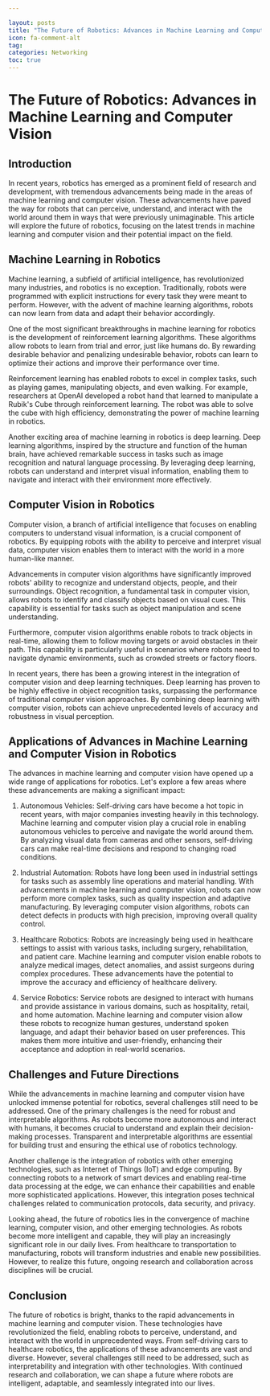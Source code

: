 ```yaml
---

layout: posts
title: "The Future of Robotics: Advances in Machine Learning and Computer Vision"
icon: fa-comment-alt
tag:      
categories: Networking
toc: true
---
```




# The Future of Robotics: Advances in Machine Learning and Computer Vision

## Introduction

In recent years, robotics has emerged as a prominent field of research and development, with tremendous advancements being made in the areas of machine learning and computer vision. These advancements have paved the way for robots that can perceive, understand, and interact with the world around them in ways that were previously unimaginable. This article will explore the future of robotics, focusing on the latest trends in machine learning and computer vision and their potential impact on the field.

## Machine Learning in Robotics

Machine learning, a subfield of artificial intelligence, has revolutionized many industries, and robotics is no exception. Traditionally, robots were programmed with explicit instructions for every task they were meant to perform. However, with the advent of machine learning algorithms, robots can now learn from data and adapt their behavior accordingly.

One of the most significant breakthroughs in machine learning for robotics is the development of reinforcement learning algorithms. These algorithms allow robots to learn from trial and error, just like humans do. By rewarding desirable behavior and penalizing undesirable behavior, robots can learn to optimize their actions and improve their performance over time.

Reinforcement learning has enabled robots to excel in complex tasks, such as playing games, manipulating objects, and even walking. For example, researchers at OpenAI developed a robot hand that learned to manipulate a Rubik's Cube through reinforcement learning. The robot was able to solve the cube with high efficiency, demonstrating the power of machine learning in robotics.

Another exciting area of machine learning in robotics is deep learning. Deep learning algorithms, inspired by the structure and function of the human brain, have achieved remarkable success in tasks such as image recognition and natural language processing. By leveraging deep learning, robots can understand and interpret visual information, enabling them to navigate and interact with their environment more effectively.

## Computer Vision in Robotics

Computer vision, a branch of artificial intelligence that focuses on enabling computers to understand visual information, is a crucial component of robotics. By equipping robots with the ability to perceive and interpret visual data, computer vision enables them to interact with the world in a more human-like manner.

Advancements in computer vision algorithms have significantly improved robots' ability to recognize and understand objects, people, and their surroundings. Object recognition, a fundamental task in computer vision, allows robots to identify and classify objects based on visual cues. This capability is essential for tasks such as object manipulation and scene understanding.

Furthermore, computer vision algorithms enable robots to track objects in real-time, allowing them to follow moving targets or avoid obstacles in their path. This capability is particularly useful in scenarios where robots need to navigate dynamic environments, such as crowded streets or factory floors.

In recent years, there has been a growing interest in the integration of computer vision and deep learning techniques. Deep learning has proven to be highly effective in object recognition tasks, surpassing the performance of traditional computer vision approaches. By combining deep learning with computer vision, robots can achieve unprecedented levels of accuracy and robustness in visual perception.

## Applications of Advances in Machine Learning and Computer Vision in Robotics

The advances in machine learning and computer vision have opened up a wide range of applications for robotics. Let's explore a few areas where these advancements are making a significant impact:

1. Autonomous Vehicles: Self-driving cars have become a hot topic in recent years, with major companies investing heavily in this technology. Machine learning and computer vision play a crucial role in enabling autonomous vehicles to perceive and navigate the world around them. By analyzing visual data from cameras and other sensors, self-driving cars can make real-time decisions and respond to changing road conditions.

2. Industrial Automation: Robots have long been used in industrial settings for tasks such as assembly line operations and material handling. With advancements in machine learning and computer vision, robots can now perform more complex tasks, such as quality inspection and adaptive manufacturing. By leveraging computer vision algorithms, robots can detect defects in products with high precision, improving overall quality control.

3. Healthcare Robotics: Robots are increasingly being used in healthcare settings to assist with various tasks, including surgery, rehabilitation, and patient care. Machine learning and computer vision enable robots to analyze medical images, detect anomalies, and assist surgeons during complex procedures. These advancements have the potential to improve the accuracy and efficiency of healthcare delivery.

4. Service Robotics: Service robots are designed to interact with humans and provide assistance in various domains, such as hospitality, retail, and home automation. Machine learning and computer vision allow these robots to recognize human gestures, understand spoken language, and adapt their behavior based on user preferences. This makes them more intuitive and user-friendly, enhancing their acceptance and adoption in real-world scenarios.

## Challenges and Future Directions

While the advancements in machine learning and computer vision have unlocked immense potential for robotics, several challenges still need to be addressed. One of the primary challenges is the need for robust and interpretable algorithms. As robots become more autonomous and interact with humans, it becomes crucial to understand and explain their decision-making processes. Transparent and interpretable algorithms are essential for building trust and ensuring the ethical use of robotics technology.

Another challenge is the integration of robotics with other emerging technologies, such as Internet of Things (IoT) and edge computing. By connecting robots to a network of smart devices and enabling real-time data processing at the edge, we can enhance their capabilities and enable more sophisticated applications. However, this integration poses technical challenges related to communication protocols, data security, and privacy.

Looking ahead, the future of robotics lies in the convergence of machine learning, computer vision, and other emerging technologies. As robots become more intelligent and capable, they will play an increasingly significant role in our daily lives. From healthcare to transportation to manufacturing, robots will transform industries and enable new possibilities. However, to realize this future, ongoing research and collaboration across disciplines will be crucial.

## Conclusion

The future of robotics is bright, thanks to the rapid advancements in machine learning and computer vision. These technologies have revolutionized the field, enabling robots to perceive, understand, and interact with the world in unprecedented ways. From self-driving cars to healthcare robotics, the applications of these advancements are vast and diverse. However, several challenges still need to be addressed, such as interpretability and integration with other technologies. With continued research and collaboration, we can shape a future where robots are intelligent, adaptable, and seamlessly integrated into our lives.